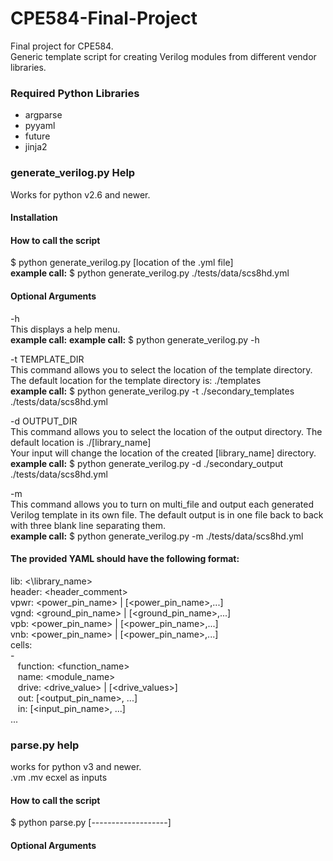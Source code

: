 # CPE584-Final-Project
Final project for CPE584.  
Generic template script for creating Verilog modules from different vendor libraries.

### Required Python Libraries
- argparse   
- pyyaml  
- future  
- jinja2

### generate_verilog.py Help
Works for python v2.6 and newer.

#### Installation


#### How to call the script
$ python generate_verilog.py [location of the .yml file]  
**example call:** $ python generate_verilog.py ./tests/data/scs8hd.yml
#### Optional Arguments
-h   
This displays a help menu.  
**example call:** **example call:** $ python generate_verilog.py -h

-t TEMPLATE_DIR   
This command allows you to select the location of the template directory. The default location for the template directory is: ./templates       
**example call:** $ python generate_verilog.py -t ./secondary_templates ./tests/data/scs8hd.yml

-d OUTPUT_DIR   
This command allows you to select the location of the output directory. The default location is ./[library_name]    
Your input will change the location of the created [library_name] directory.    
**example call:** $ python generate_verilog.py -d ./secondary_output ./tests/data/scs8hd.yml

-m   
This command allows you to turn on multi_file and output each generated Verilog template in its own file. The default output is in one file back to back with three blank line separating them.  
**example call:** $ python generate_verilog.py -m ./tests/data/scs8hd.yml

#### The provided YAML should have the following format:

lib: <\library_name>  
header: \<header_comment>   
vpwr: \<power_pin_name> | [\<power_pin_name>,...]   
vgnd: \<ground_pin_name> | [\<ground_pin_name>,...]   
vpb: \<power_pin_name> | [\<power_pin_name>,...]    
vnb: \<power_pin_name> | [\<power_pin_name>,...]    
cells:   
\-  
&nbsp;&nbsp;  function: \<function_name>  
&nbsp;&nbsp;  name: \<module_name>  
&nbsp;&nbsp;  drive: \<drive_value> | [\<drive_values>]   
&nbsp;&nbsp;  out: [\<output_pin_name>, ...]  
&nbsp;&nbsp;  in: [\<input_pin_name>, ...]  
...

### parse.py help
works for python v3 and newer.   
.vm .mv ecxel as inputs

#### How to call the script
$ python parse.py [-------------------]

#### Optional Arguments
